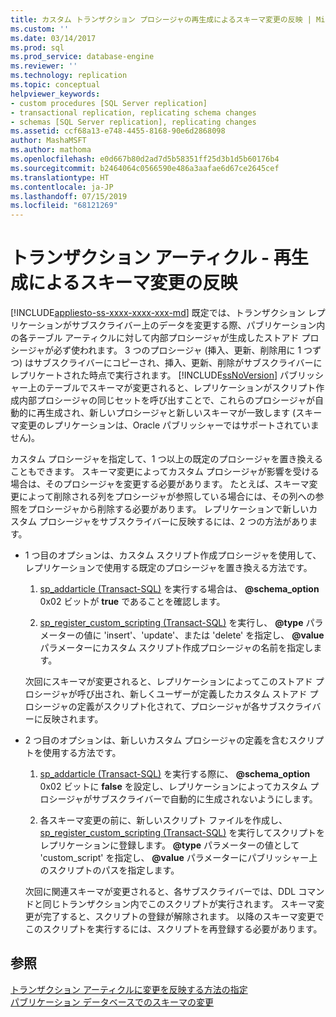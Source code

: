 ```yaml
---
title: カスタム トランザクション プロシージャの再生成によるスキーマ変更の反映 | Microsoft Docs
ms.custom: ''
ms.date: 03/14/2017
ms.prod: sql
ms.prod_service: database-engine
ms.reviewer: ''
ms.technology: replication
ms.topic: conceptual
helpviewer_keywords:
- custom procedures [SQL Server replication]
- transactional replication, replicating schema changes
- schemas [SQL Server replication], replicating changes
ms.assetid: ccf68a13-e748-4455-8168-90e6d2868098
author: MashaMSFT
ms.author: mathoma
ms.openlocfilehash: e0d667b80d2ad7d5b58351ff25d3b1d5b60176b4
ms.sourcegitcommit: b2464064c0566590e486a3aafae6d67ce2645cef
ms.translationtype: HT
ms.contentlocale: ja-JP
ms.lasthandoff: 07/15/2019
ms.locfileid: "68121269"
---
```

# <a name="transactional-articles---regenerate-to-reflect-schema-changes"></a>トランザクション アーティクル - 再生成によるスキーマ変更の反映
[!INCLUDE[appliesto-ss-xxxx-xxxx-xxx-md](../../../includes/appliesto-ss-xxxx-xxxx-xxx-md.md)]
  既定では、トランザクション レプリケーションがサブスクライバー上のデータを変更する際、パブリケーション内の各テーブル アーティクルに対して内部プロシージャが生成したストアド プロシージャが必ず使われます。 3 つのプロシージャ (挿入、更新、削除用に 1 つずつ) はサブスクライバーにコピーされ、挿入、更新、削除がサブスクライバーにレプリケートされた時点で実行されます。 [!INCLUDE[ssNoVersion](../../../includes/ssnoversion-md.md)] パブリッシャー上のテーブルでスキーマが変更されると、レプリケーションがスクリプト作成内部プロシージャの同じセットを呼び出すことで、これらのプロシージャが自動的に再生成され、新しいプロシージャと新しいスキーマが一致します (スキーマ変更のレプリケーションは、Oracle パブリッシャーではサポートされていません)。  
  
 カスタム プロシージャを指定して、1 つ以上の既定のプロシージャを置き換えることもできます。 スキーマ変更によってカスタム プロシージャが影響を受ける場合は、そのプロシージャを変更する必要があります。 たとえば、スキーマ変更によって削除される列をプロシージャが参照している場合には、その列への参照をプロシージャから削除する必要があります。 レプリケーションで新しいカスタム プロシージャをサブスクライバーに反映するには、2 つの方法があります。  
  
-   1 つ目のオプションは、カスタム スクリプト作成プロシージャを使用して、レプリケーションで使用する既定のプロシージャを置き換える方法です。  
  
    1.  [sp_addarticle &#40;Transact-SQL&#41;](../../../relational-databases/system-stored-procedures/sp-addarticle-transact-sql.md) を実行する場合は、 **@schema_option** 0x02 ビットが **true** であることを確認します。  
  
    2.  [sp_register_custom_scripting &#40;Transact-SQL&#41;](../../../relational-databases/system-stored-procedures/sp-register-custom-scripting-transact-sql.md) を実行し、 **@type** パラメーターの値に 'insert'、'update'、または 'delete' を指定し、 **@value** パラメーターにカスタム スクリプト作成プロシージャの名前を指定します。  
  
     次回にスキーマが変更されると、レプリケーションによってこのストアド プロシージャが呼び出され、新しくユーザーが定義したカスタム ストアド プロシージャの定義がスクリプト化されて、プロシージャが各サブスクライバーに反映されます。  
  
-   2 つ目のオプションは、新しいカスタム プロシージャの定義を含むスクリプトを使用する方法です。  
  
    1.  [sp_addarticle &#40;Transact-SQL&#41;](../../../relational-databases/system-stored-procedures/sp-addarticle-transact-sql.md) を実行する際に、 **@schema_option** 0x02 ビットに **false** を設定し、レプリケーションによってカスタム プロシージャがサブスクライバーで自動的に生成されないようにします。  
  
    2.  各スキーマ変更の前に、新しいスクリプト ファイルを作成し、[sp_register_custom_scripting &#40;Transact-SQL&#41;](../../../relational-databases/system-stored-procedures/sp-register-custom-scripting-transact-sql.md) を実行してスクリプトをレプリケーションに登録します。 **@type** パラメーターの値として 'custom_script' を指定し、 **@value** パラメーターにパブリッシャー上のスクリプトのパスを指定します。  
  
     次回に関連スキーマが変更されると、各サブスクライバーでは、DDL コマンドと同じトランザクション内でこのスクリプトが実行されます。 スキーマ変更が完了すると、スクリプトの登録が解除されます。 以降のスキーマ変更でこのスクリプトを実行するには、スクリプトを再登録する必要があります。  
  
## <a name="see-also"></a>参照  
 [トランザクション アーティクルに変更を反映する方法の指定](../../../relational-databases/replication/transactional/transactional-articles-specify-how-changes-are-propagated.md)   
 [パブリケーション データベースでのスキーマの変更](../../../relational-databases/replication/publish/make-schema-changes-on-publication-databases.md)  
  
  
